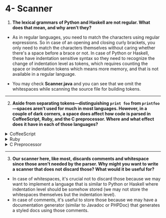 # 4- Scanner

1. **The lexical grammars of Python and Haskell are not regular. What does that mean, and why aren’t they?**

- As in regular languages, you need to match the characters using regular expressions. So in case of an opening and closing curly brackets, you only need to match the characters themselves without caring whether there's a space before a brace or not. In case of Python or Haskell, these have indentation sensitive syntax so they need to recognize the change of indentation level as tokens, which requires counting the space or indentation tokens which means more memory, and that is not available in a regular language.

- You may check **Scanner.java** and you can see that we omit the whitespaces while scanning the source file for building tokens.

---

2. **Aside from separating tokens—distinguishing `print foo` from `printfoo`—spaces aren’t used for much in most languages. However, in a couple of dark corners, a space does affect how code is parsed in CoffeeScript, Ruby, and the C preprocessor. Where and what effect does it have in each of those languages?**

<details>
<summary>CoffeeScript</summary>
<br>
- In CoffeeScript, consider the following code snippet :

```coffeescript

if eachController.indexOf("Controller.js") isnt -1
controller = require(controllersFolderPath + eachControllerName)
controller.register server

```

Gets compiled into this JS code

```javascript
if (eachController.indexOf("Controller.js") !== -1) {
  controller = require(controllersFolderPath + eachControllerName);
  controller.register(server);
}
```

But adding a space between `indexOf` and the brace would change how the code gets compiled.

So let's consider this case :

```coffeescript
  if eachController.indexOf ("Controller.js") isnt -1
    controller = require(controllersFolderPath + eachControllerName)
    controller.register server
```

Which would be compiled into :

```javascript
if (eachController.indexOf("Controller.js" !== -1)) {
  controller = require(controllersFolderPath + eachControllerName);
  controller.register(server);
}
```

So CoffeeScript wraps the whole `("Controller.js") isnt -1` expression with braces and therefore compiled as an argument to `indexOf` function. So spaces are critical in CoffeeScript.

</details>

<details>
<summary>Ruby</summary>
<br>
- A method in Ruby can run with or without a parentheses. In case of running a method without parentheses, you can pass the arguments after adding a space after the method's name.
  
<br>

So consider `Array.new 1,2` which is equivalent to `Array.new(1,2)`, but adding a space after `new` would make `(1,2)` as a tuple instead of separated values because Ruby expects the argument of a method after the space.

</details>

<details>
<summary>C Preprocessor</summary>
<br>
- Spaces are used to distinguish between a marco and a function-like macro.
  
<br>

So for example :

```c
  #define myMacro (p) (p)
  #define macroFun(p) (p)
```

The first is a marco with replacement list whereas the second is a function-like macro that takes a parameter and expands it into `p` which is the parameter.

</details>

---

3. **Our scanner here, like most, discards comments and whitespace since those aren’t needed by the parser. Why might you want to write a scanner that does not discard those? What would it be useful for?**

- In case of whitespaces, it's crucial not to discard those because we may want to implement a language that is similar to Python or Haskell where indentation level should be somehow stored (we may not store the whitespaces themselves but the indentation level).
- In case of comments, it's useful to store those because we may have a documentation generator (similar to Javadoc or PHPDoc) that generates a styled docs using those comments.

